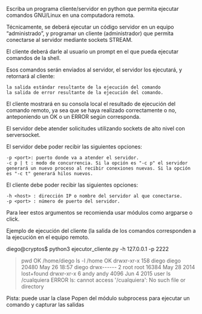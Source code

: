 Escriba un programa cliente/servidor en python que permita ejecutar comandos GNU/Linux en una computadora remota.

Técnicamente, se deberá ejecutar un código servidor en un equipo “administrado”, y programar un cliente (administrador) que permita conectarse al servidor mediante sockets STREAM.

El cliente deberá darle al usuario un prompt en el que pueda ejecutar comandos de la shell.

Esos comandos serán enviados al servidor, el servidor los ejecutará, y retornará al cliente:

    la salida estándar resultante de la ejecución del comando
    la salida de error resultante de la ejecución del comando.

El cliente mostrará en su consola local el resultado de ejecución del comando remoto, ya sea que se haya realizado correctamente o no, anteponiendo un OK o un ERROR según corresponda.

El servidor debe atender solicitudes utilizando sockets de alto nivel con serversocket.

El servidor debe poder recibir las siguientes opciones:

    -p <port>: puerto donde va a atender el servidor.
    -c p | t : modo de concurrencia. Si la opción es "-c p" el servidor generará un nuevo proceso al recibir conexiones nuevas. Si la opción es "-c t" generará hilos nuevos.

El cliente debe poder recibir las siguientes opciones:

    -h <host> : dirección IP o nombre del servidor al que conectarse.
    -p <port> : número de puerto del servidor.

Para leer estos argumentos se recomienda usar módulos como argparse o click.

Ejemplo de ejecución del cliente (la salida de los comandos corresponden a la ejecución en el equipo remoto.

diego@cryptos$ python3 ejecutor_cliente.py -h 127.0.0.1 -p 2222
> pwd
OK
/home/diego
> ls -l /home
OK
drwxr-xr-x 158 diego diego 20480 May 26 18:57 diego
drwx------   2 root  root  16384 May 28  2014 lost+found
drwxr-xr-x   6 andy  andy   4096 Jun  4  2015 user
> ls /cualquiera
ERROR
ls: cannot access '/cualquiera': No such file or directory
>

Pista: puede usar la clase Popen del módulo subprocess para ejecutar un comando y capturar las salidas